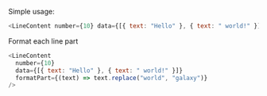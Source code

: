 Simple usage:

```js
<LineContent number={10} data={[{ text: "Hello" }, { text: " world!" }]} />
```

Format each line part

```js
<LineContent
  number={10}
  data={[{ text: "Hello" }, { text: " world!" }]}
  formatPart={(text) => text.replace("world", "galaxy")}
/>
```
